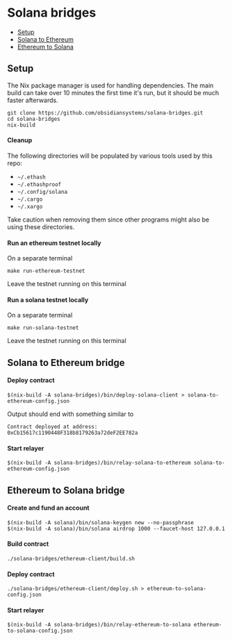 # Solana bridges

- [Setup](#setup)
- [Solana to Ethereum](#solana-to-ethereum-bridge)
- [Ethereum to Solana](#ethereum-to-solana-bridge)

## Setup
The Nix package manager is used for handling dependencies.
The main build can take over 10 minutes the first time it's run, but it should be much faster afterwards.

```shell
git clone https://github.com/obsidiansystems/solana-bridges.git
cd solana-bridges
nix-build
```

#### Cleanup
The following directories will be populated by various tools used by this repo:
  - `~/.ethash`
  - `~/.ethashproof`
  - `~/.config/solana`
  - `~/.cargo`
  - `~/.xargo`
  
Take caution when removing them since other programs might also be using these directories.

#### Run an ethereum testnet locally
On a separate terminal
```shell
make run-ethereum-testnet
```
Leave the testnet running on this terminal

#### Run a solana testnet locally
On a separate terminal

```shell
make run-solana-testnet
```
Leave the testnet running on this terminal

## Solana to Ethereum bridge

#### Deploy contract
```shell
$(nix-build -A solana-bridges)/bin/deploy-solana-client > solana-to-ethereum-config.json
```
Output should end with something similar to

`Contract deployed at address: 0xCb15617c1190448F318b8179263a72deF2EE782a`

#### Start relayer
```shell
$(nix-build -A solana-bridges)/bin/relay-solana-to-ethereum solana-to-ethereum-config.json
```

## Ethereum to Solana bridge

#### Create and fund an account
```shell
$(nix-build -A solana)/bin/solana-keygen new --no-passphrase
$(nix-build -A solana)/bin/solana airdrop 1000 --faucet-host 127.0.0.1
```

#### Build contract
```shell
./solana-bridges/ethereum-client/build.sh
```

#### Deploy contract
```shell
./solana-bridges/ethereum-client/deploy.sh > ethereum-to-solana-config.json
```

#### Start relayer
```shell
$(nix-build -A solana-bridges)/bin/relay-ethereum-to-solana ethereum-to-solana-config.json
```
